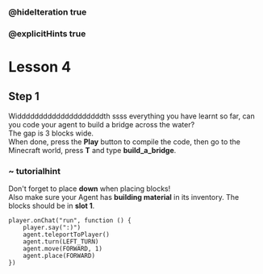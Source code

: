 ### @hideIteration true 
### @explicitHints true


# Lesson 4

## Step 1
Widdddddddddddddddddddth ssss everything you have learnt so far, can you code your agent to build a bridge across the water?   
The gap is 3 blocks wide.   
When done, press the **Play** button to compile the code, then go to the Minecraft world, press **T** and type **build_a_bridge**.

### ~ tutorialhint
Don't forget to place **down** when placing blocks!   
Also make sure your Agent has **building material** in its inventory. The blocks should be in **slot 1**.


```ghost
player.onChat("run", function () {
    player.say(":)")
    agent.teleportToPlayer()
    agent.turn(LEFT_TURN)
    agent.move(FORWARD, 1)
    agent.place(FORWARD)
})
``` 

